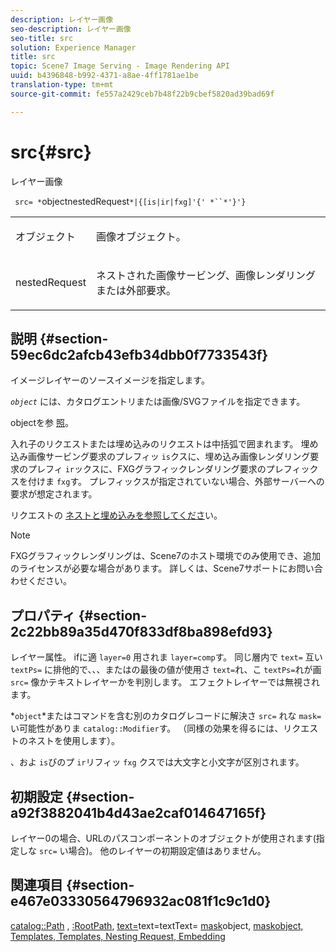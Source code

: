 ```yaml
---
description: レイヤー画像
seo-description: レイヤー画像
seo-title: src
solution: Experience Manager
title: src
topic: Scene7 Image Serving - Image Rendering API
uuid: b4396848-b992-4371-a8ae-4ff1781ae1be
translation-type: tm+mt
source-git-commit: fe557a2429ceb7b48f22b9cbef5820ad39bad69f

---
```



# src{#src}

レイヤー画像

` src= *`objectnestedRequest`*|{[is|ir|fxg]'{' *``*'}'}`

<table id="simpletable_59104309B8284B21ABCE7DC95BF5A273"> 
 <tr class="strow"> 
  <td class="stentry"> <p> <span class="varname"> オブジェクト </span> </p> </td> 
  <td class="stentry"> <p>画像オブジェクト。 </p> </td> 
 </tr> 
 <tr class="strow"> 
  <td class="stentry"> <p> <span class="varname"> nestedRequest </span> </p> </td> 
  <td class="stentry"> <p>ネストされた画像サービング、画像レンダリングまたは外部要求。 </p> </td> 
 </tr> 
</table>

## 説明 {#section-59ec6dc2afcb43efb34dbb0f7733543f}

イメージレイヤーのソースイメージを指定します。

*`object`* には、カタログエントリまたは画像/SVGファイルを指定できます。

objectを参 [照](../../../../../is-api/http-ref/image-serving-api-ref/c-http-protocol-reference/c-data-types/r-object.md#reference-2591bd24548d462782c68d138ef795a0)。

入れ子のリクエストまたは埋め込みのリクエストは中括弧で囲まれます。 埋め込み画像サービング要求のプレフィッ `is`クスに、埋め込み画像レンダリング要求のプレフィ `ir`ックスに、FXGグラフィックレンダリング要求のプレフィックスを付けま `fxg`す。 プレフィックスが指定されていない場合、外部サーバーへの要求が想定されます。

リクエストの [ネストと埋め込みを参照してくださ](../../../../../is-api/http-ref/image-serving-api-ref/c-http-protocol-reference/c-syntax-and-features/r-request-nesting-and-embedding.md#reference-38ec66d4062046589e16c39bf1c6049b)い。

>[!NOTE]
>
>FXGグラフィックレンダリングは、Scene7のホスト環境でのみ使用でき、追加のライセンスが必要な場合があります。 詳しくは、Scene7サポートにお問い合わせください。

## プロパティ {#section-2c22bb89a35d470f833df8ba898efd93}

レイヤー属性。 ifに適 `layer=0` 用されま `layer=comp`す。 同じ層内で `text=` 互い `textPs=` に排他的で、、、またはの最後の値が使用さ `text=`れ、こ `textPs=`れが画 `src=` 像かテキストレイヤーかを判別します。 エフェクトレイヤーでは無視されます。

*`object`*またはコマンドを含む別のカタログレコードに解決さ `src=` れな `mask=` い可能性がありま `catalog::Modifier`す。 （同様の効果を得るには、リクエストのネストを使用します）。

、およ `is`びのプ `ir`リフィッ `fxg` クスでは大文字と小文字が区別されます。

## 初期設定 {#section-a92f3882041b4d43ae2caf014647165f}

レイヤー0の場合、URLのパスコンポーネントのオブジェクトが使用されます(指定しな `src=` い場合)。 他のレイヤーの初期設定値はありません。

## 関連項目 {#section-e467e03330564796932ac081f1c9c1d0}

[catalog::Path](/help/aem-is-ir-api/is-api/image-catalog/image-serving-api-ref/c-image-catalog-reference/c-image-svg-data-reference/c-image-data-reference/r-path-cat.md) , [:RootPath](../../../../../is-api/image-catalog/image-serving-api-ref/c-image-catalog-reference/c-attributes-reference/r-rootpath.md#reference-17d57e5967be403b8408fa7214017494), [text=](../../../../../is-api/http-ref/image-serving-api-ref/c-http-protocol-reference/c-command-reference/r-text.md#reference-84634052e48548539a1ef63cbe41f22f)text=textText= [mask](../../../../../is-api/http-ref/image-serving-api-ref/c-http-protocol-reference/c-command-reference/r-textps.md#reference-4209a2a6169f44278da2647cfb0cd767)object, [mask](../../../../../is-api/http-ref/image-serving-api-ref/c-http-protocol-reference/c-command-reference/r-mask.md#reference-922254e027404fb890b850e2723ee06e)[](../../../../../is-api/http-ref/image-serving-api-ref/c-http-protocol-reference/c-data-types/r-object.md#reference-2591bd24548d462782c68d138ef795a0)[](../../../../../is-api/http-ref/image-serving-api-ref/c-http-protocol-reference/c-templates/c-templates.md#concept-3cd2d2adae0e41b2979b9640244d4d3e)[object, Templates, Templates, Nesting Request, Embedding](../../../../../is-api/http-ref/image-serving-api-ref/c-http-protocol-reference/c-syntax-and-features/r-request-nesting-and-embedding.md#reference-38ec66d4062046589e16c39bf1c6049b)
